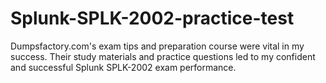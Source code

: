 # Splunk-SPLK-2002-practice-test
Dumpsfactory.com's exam tips and preparation course were vital in my success. Their study materials and practice questions led to my confident and successful Splunk SPLK-2002 exam performance. 
